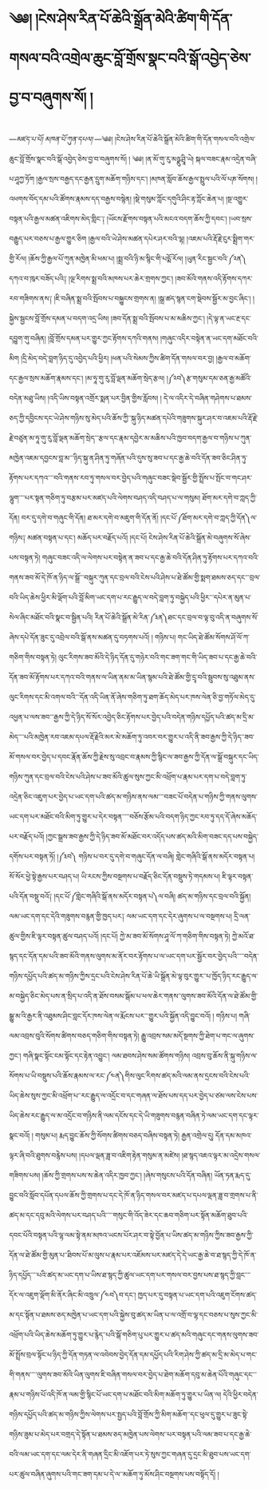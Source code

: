 <h1>༄༅། །ངེས་ཤེས་རིན་པོ་ཆེའི་སྒྲོན་མེའི་ཚིག་གི་དོན་གསལ་བའི་འགྲེལ་ཆུང་བློ་གྲོས་སྣང་བའི་སྒོ་འབྱེད་ཅེས་བྱ་བ་བཞུགས་སོ། །
</h1><i>—མཛད་པ་པོ། མཁན་པོ་ཀུན་དཔལ།
—</i>༄༅། །ངེས་ཤེས་རིན་པོ་ཆེའི་སྒྲོན་མེའི་ཚིག་གི་དོན་གསལ་བའི་འགྲེལ་ཆུང་བློ་གྲོས་སྣང་བའི་སྒོ་འབྱེད་ཅེས་བྱ་བ་བཞུགས་སོ། །
༄༅། །ན་མོ་གུ་རུ་མཉྫུ་ཤྲཱི་ཡེ། སྐལ་བཟང་རྣམ་འདྲེན་བཞི་པ་ཤཱཀྱ་ཏོག །རྒྱལ་སྲས་བརྒྱད་དང་རྒྱན་དྲུག་མཆོག་གཉིས་དང༌། །མཁན་སློབ་ཆོས་རྒྱལ་སྤྲུལ་པའི་ལོ་པཎ་སོགས། །འཕགས་བོད་དམ་པའི་ཚོགས་རྣམས་དད་བརྒྱས་བསྙེན། །སྡེ་གསུམ་ཀློང་དགུའི་ཤིང་རྟ་ཀློང་ཆེན་པ། །སྔ་འགྱུར་བསྟན་པའི་རྒྱལ་མཚན་འཇིགས་མེད་གླིང༌༑ །ཡོངས་རྫོགས་བསྟན་པའི་མངའ་བདག་ཆོས་ཀྱི་དབང༌། །ཡབ་སྲས་བརྒྱུད་པར་བཅས་པ་རྒྱལ་གྱུར་ཅིག །རྒྱལ་བའི་ཡེ་ཤེས་མཚན་དཔེར་ཤར་བའི་ལྷ། །འཇམ་པའི་རྡོ་རྗེ་ངུར་སྨྲིག་གར་གྱི་རོལ། །ཆོས་ཀྱི་རྒྱལ་པོ་ཀུན་མཁྱེན་མི་ཕམ་པ། །སྨྲ་བའི་ཉི་མ་སྙིང་གི་པདྨོ་རོལ། །ཡུན་རིང་སྦྱང་བའི་༼༢ན༽དཀའ་བ་ཁུར་བཟོད་པའི༑ །ལྔ་རིགས་སྨྲ་བའི་མཁས་པར་ཆེར་གྲགས་ཀྱང༌། །ཟབ་མོའི་གནས་འདི་རྟོགས་དཀར་རབ་གཟིགས་ནས༑ །ཇི་བཞིན་སྨྲ་བའི་སྤོབས་པ་བསྐྱུངས་གྲགས་ན། །སྒྲ་ཚད་སྙན་ངག་སྡེབས་སྦྱོར་མ་བྱང་ཞིང༌། །སྐྱེས་སྦྱངས་བློ་གྲོས་དམན་པ་བདག་འདྲ་ཡིས། །ཟབ་དོན་སྨྲ་བའི་སྤོབས་པ་མ་མཆིས་ཀྱང༌། །དེ་ལྟ་ན་ཡང་རྔ་དང་དབྱུག་གུ་བཞིན། །བློ་གྲོས་དམན་པར་གྱུར་ཀྱང་རྟོགས་དཀའི་གནས། །གཞུང་འདིར་བསྟེན་ན་ཡང་དག་མཐོང་བའི་མིག །དྲི་མེད་བདེ་བླག་ཉིད་དུ་འབྱེད་པའི་ཕྱིར། །ཕན་པའི་སེམས་ཀྱིས་ཚིག་དོན་གསལ་བར་བྱ། །རྒྱལ་བ་མཆོག་དང་རྒྱལ་སྲས་མཆོག་རྣམས་དང༌། །མ་ཧཱ་གུ་རུ་བློ་ལྡན་མཆོག་སྲེད་རྩལ། །༼༢བ༽རྩ་གསུམ་དམ་ཅན་རྒྱ་མཚོའི་བདེན་མཐུ་ཡིས། །འདི་ཡིས་བསྟན་འགྲོར་སྨན་པར་བྱིན་གྱིས་རློབས། །
དེ་ལ་འདིར་དེ་བཞིན་གཤེགས་པ་ཐམས་ཅད་ཀྱི་དབྱིངས་དང་ཡེ་ཤེས་གཉིས་སུ་མེད་པའི་ཆོས་ཀྱི་་སྐུ་ཉིད་མཚན་དཔེའི་གཟུགས་སྐུར་ཤར་བ་འཇམ་པའི་རྡོ་རྗེ་རྗེ་བཙུན་མ་ཧཱ་གུ་རུ་བློ་ལྡན་མཆོག་སྲེད་་་རྩལ་དང་རྣམ་དབྱེར་མ་མཆིས་པའི་ཁྱབ་བདག་རྒྱལ་བ་གཉིས་པ་ཀུན་མཁྱེན་འཇམ་དབྱངས་བླ་མ་་་ཉིད་སྐུ་ན་ཤིན་ཏུ་གཞོན་པའི་དུས་སུ་ཟབ་པ་དང་རྒྱ་ཆེ་བའི་དོན་ཟབ་ཅིང་ཤིན་ཏུ་རྟོགས་པར་དཀའ་་་་བའི་གནས་རབ་ཏུ་གསལ་བར་བྱེད་པའི་གཞུང་བཟང་སྡེབ་སྦྱོར་གྱི་སྤྲོས་པ་སྤོང་བ་གང་ཤར་ལྷུག་་་་པར་སྟན་གཅིག་ཏུ་བརྩམ་པར་མཛད་པའི་ལེགས་བཤད་འདི་བཤད་པ་ལ་གསུམ།
ཐོག་མར་དགེ་བ་ཀླད་ཀྱི་དོན། བར་དུ་དགེ་བ་གཞུང་གི་དོན། ཐ་མར་དགེ་བ་མཇུག་གི་དོན་ནོ། །དང་པོ་༼ཐོག་མར་དགེ་བ་ཀླད་ཀྱི་དོན༽ལ་གཉིས༑ མཚན་བསྟན་པ་དང༌། མཆོད་པར་བརྗོད་པའོ། །དང་པོ།
ངེས་ཤེས་རིན་པོ་ཆེའི་སྒྲོན་མེ་བཞུགས་སོ་ཞེས་པས་བསྟན་ཏེ། གཞུང་བཟང་འདི་ལ་ལེགས་པར་བསྟེན་ན་ཟབ་པ་དང་རྒྱ་ཆེ་བའི་དོན་ཤིན་ཏུ་རྟོགས་པར་དཀའ་བའི་གནས་ཟབ་མོ་དེ་ཁོ་ན་ཉིད་ལ་སྒྲོ་་་བསྐུར་ཀུན་དང་བྲལ་བའི་ངེས་པའི་ཤེས་པ་ཐེ་ཚོམ་གྱི་སྨག་ཐམས་ཅད་དང་་་བྲལ་བའི་ཡིད་ཆེས་ཕྱིར་མི་ལྡོག་པའི་བློ་མིག་ཡང་དག་པ་རང་རྒྱུད་ལ་བདེ་བླག་ཏུ་བསྐྱེད་པའི་ཕྱིར་་་དཔེར་ན་མུན་པ་སེལ་ཞིང་མཐོང་བའི་སྣང་བ་སྦྱིན་པའི། རིན་པོ་ཆེའི་སྒྲོན་མེ་རིན་༼༣ན༽ཐང་དང་བྲལ་བ་ལྟ་བུ་འདི་ན་བཞུགས་སོ་ཞེས་དཔེ་དོན་ཟུང་དུ་འབྲེལ་བའི་སྒོ་ནས་མཚན་དུ་བཏགས་པའོ། །
གཉིས་པ།
གང་ཡིད་ཐེ་ཚོམ་སོགས་ཤོ་ལོ་ཀ་གཅིག་གིས་བསྟན་ཏེ། ལུང་རིགས་ཟབ་མོའི་དེ་ཉིད་དོན་དུ་གཉེར་བའི་གང་ཟག་གང་གི་ཡིད་ཟབ་པ་དང་རྒྱ་ཆེ་བའི་དོན་ཟབ་མོ་རྟོགས་པར་དཀའ་བའི་གནས་ལ་ཡིན་ནམ་མ་ཡིན་སྙམ་པའི་ཐེ་ཚོམ་གྱི་དྲྭ་བའི་སྦུབས་སུ་འཐུམ་ནས་ལུང་རིགས་དང་མི་འགལ་བའི་་་དོན་འདི་ཡིན་ནོ་ཞེས་གཅིག་ཏུ་ཐག་ཆོད་མེད་པར་ཁས་ལེན་ཅི་བྱ་གཏོལ་མེད་དུ་འཕྱན་པ་ལས་ཟབ་་་རྒྱས་ཀྱི་དེ་ཉིད་སོ་སོར་འབྱེད་ཅིང་རྟོགས་པར་བྱེད་པའི་བདེན་གཉིས་དཔྱོད་པའི་ཚད་མ་དྲི་མ་མེད་་་་པའི་མཁྱེན་རབ་འཇམ་དཔལ་རྡོ་རྗེའི་མར་མེ་མཆོག་ཏུ་འབར་བར་གྱུར་པ་འདི་ནི་ཟབ་རྒྱས་ཀྱི་དེ་ཉིད་་ཟབ་མོ་གསལ་བར་བྱེད་པ་དབང་རྣོན་ཆོས་ཀྱི་རྗེས་སུ་འབྲང་བ་རྣམས་ཀྱི་སྙིང་ལ་ཟབ་རྒྱས་ཀྱི་དོན་ལ་སྒྲོ་བསྐུར་དང་ཡིད་གཉིས་ཀུན་དང་བྲལ་བའི་ངེས་པའི་ཤེས་པ་ཟབ་མོའི་ཚུལ་སུས་ཀྱང་མི་འཕྲོག་པ་རྣམ་པར་དག་པ་བདེ་བླག་ཏུ་འདྲེན་ཅིང་འཇུག་པར་བྱེད་པ་ཡང་དག་པའི་ཚད་མ་གཉིས་ནས་ལམ་་་་བཟང་པོ་བདེན་པ་གཉིས་ཀྱི་གནས་ལུགས་ཡང་དག་པར་མཐོང་བའི་མིག་ཏུ་གྱུར་པ་དེར་བསྟན་་་་་བཅོས་རྩོམ་པའི་བདག་ཉིད་ཀྱང་རབ་ཏུ་དད་དོ་ཞེས་མཆོད་པར་བརྗོད་པའོ། །ཀྱང་སྒྲས་ཟབ་རྒྱས་ཀྱི་དེ་ཉིད་ཟབ་མོ་མཐོང་བར་འདོད་པས་ཚད་མའི་མིག་བཟང་དད་པས་བསྐྱེད་དགོས་པར་བསྟན་ཏོ། །༼༣བ༽
གཉིས་པ་བར་དུ་དགེ་བ་གཞུང་དོན་ལ་བཞི། གླེང་གཞིའི་སྒོ་ནས་མདོར་བསྟན་པ། སོ་སོར་ཕྱེ་སྟེ་རྒྱས་པར་བཤད་པ། ཡི་རངས་ཀྱིས་བསྔགས་པ་བརྗོད་ཅིང་དོན་བསྡུས་ཏེ་གདམས་པ། ཇི་ལྟར་བསྟན་པའི་དོན་བསྡུ་བའོ༑ །དང་པོ་༼གླེང་གཞིའི་སྒོ་ནས་མདོར་བསྟན་པ༽ལ་བཞི། ཚད་མ་གཉིས་དང་བྲལ་བའི་སྐྱོན། ལམ་ཡང་དག་དང་དེའི་གཟུགས་བརྙན་གྱི་ཁྱད་པར༑ ལམ་ཡང་དག་དང་དེར་ཞུགས་པ་ལ་བསྔགས་པ། དྲི་ལན་ཚུལ་གྱིས་ཇི་ལྟར་བསྟན་ཚུལ་བཤད་པའོ། །དང་པོ།
ཀྱེ་མ་ཟབ་མོ་སོགས་ཤཱ་ལོ་ཀ་གཅིག་གིས་བསྟན་ཏེ། ཀྱེ་མའོ་ཐ་སྙད་དང་དོན་དམ་པའི་ཟབ་མོའི་གནས་ལུགས་མ་ནོར་བར་རྟོགས་པ་ལ་ཡང་དག་པར་སྦྱོར་བར་བྱེད་པའི་་་་་བདེན་གཉིས་དཔྱོད་པའི་ཚད་མ་གཉིས་ཀྱིས་དྲང་པའི་ངེས་ཤེས་རིན་པོ་ཆེ་ཡི་སྒྲོན་མེ་ལྟ་བུར་གྱུར་་པ་ཁྱོད་ཉིད་རང་རྒྱུད་ལ་མ་བསྐྱེད་ཅིང་མེད་པས་ན་སྲིད་པ་འདི་ན་ཐོས་བསམ་སྒོམ་པ་ཕལ་ཆེར་གནས་་ལུགས་ཟབ་མོའི་དོན་ལ་ཐེ་ཚོམ་གྱི་སྒྱུ་མ་འི་རྒྱར་ནི་འཐུམས་ཤིང་བླང་དོར་ཁས་ལེན་ལ་རྨོངས་པར་་་གྱུར་པའི་སྐྱོན་འདི་བྱུང་བའོ། །
གཉིས་པ།
གཞི་ལམ་འབྲས་བུའི་སོགས་ཚིགས་བཅད་གཅིག་གིས་བསྟན་ཏེ། རྒྱུ་འབྲས་སམ་མདོ་སྔགས་ཀྱི་ཐེག་པ་གང་ལ་ཞུགས་ཀྱང༌། གཞི་སྣང་སྟོང་ངམ་སྟོང་དང་རྟེན་འབྱུང༌། ལམ་ཐབས་ཤེས་སམ་ཚོགས་གཉིས། འབྲས་བུ་ཆོས་ནི་སྐུ་གཉིས་ལ་སོགས་པ་ཡི་བསྡུས་པའི་ཆོས་རྣམས་ལ་རང་༼༤ན༽གིས་ལུང་རིགས་ཚད་མའི་ལམ་ནས་དྲངས་བའི་ངེས་པའི་ཡིད་ཆེས་སུས་ཀྱང་མི་འཕྲོག་པ་་རང་རྒྱུད་ལ་འདྲོང་བ་དང་གཞན་ལ་ཐོས་པས་དད་པར་བྱེད་པ་ཙམ་ལས་ངེས་པས་ཡིད་ཆེས་རང་རྒྱུད་ལ་མ་འདྲོང་བ་གཉིས་ནི་ལམ་དངོས་དང་དེ་ཡི་གཟུགས་བརྙན་བཞིན་ཏེ་ལམ་ཡང་དག་དང་ལྟར་སྣང་བའོ། །
གསུམ་པ།
རྨད་བྱུང་ཆོས་ཀྱི་སོགས་ཚིགས་བཅད་བཞིས་བསྟན་ཏེ། རྒྱན་འགྲེལ་དུ། དོན་དམ་མཁའ་ལྟར་ཞི་བའི་ཐུགས་བརྙེས་པས། །དཔལ་ལྡན་ཟླ་བ་འཇིག་རྟེན་གསུམ་ན་མཛེས། །ཐ་སྙད་འཇའ་ལྟར་མ་འདྲེས་གསལ་གཟིགས་པས། །ཆོས་ཀྱི་གྲགས་པས་ས་ཆེན་འདིར་ཁྱབ་ཀྱང༌། །ཞེས་གསུངས་པའི་དོན་བཞིན། ཡོན་ཏན་རྨད་དུ་བྱུང་བའི་སློབ་དཔོན་དཔལ་ཆོས་ཀྱི་གྲགས་པ་དང་དེ་ཁོ་ན་ཉིད་གསལ་བར་མཛད་པ་དཔལ་ལྡན་ཟླ་བ་གྲགས་པ་ནི་ཚད་མ་དང་དབུ་མའི་ལེགས་པར་བཤད་པའི་་་་་གསུང་གི་འོད་ཟེར་དང་ཆབ་གཅིག་པར་སྟོན་མཆོག་ཐུབ་པའི་དབང་པོའི་བསྟན་པའི་ལྷ་ལམ་སྟེ་ནམ་མཁའ་ཡངས་པོར་ཤར་བ་སྟེ་བྱོན་པ་ཡིས་ཚད་མ་གཉིས་ཀྱིས་ཟབ་རྒྱས་ཀྱི་དོན་ལ་ཐེ་ཚོམ་གྱི་མུན་པ་་ཐིབས་པོ་མ་ལུས་པ་རྣམ་པར་འཇོམས་པར་མཛད་དེ་དེ་ཡང་རྒྱ་ཆེ་བ་ཐ་སྙད་ཀྱི་དེ་ཁོ་ན་ཉིད་དཔྱོད་་་་པའི་ཚད་མ་ཡང་དག་པ་ཡིས་ཐ་སྙད་ཀྱི་ཚུལ་ཡང་དག་པར་གསལ་བར་བྱས་པས་ཐ་སྙད་ཀྱི་བླང་་་་དོར་ལ་འཇུག་ལྡོག་མི་ནོར་ཞིང་མི་འཁྲུལ་༼༤བ༽བ་དང༌། ཁྱད་པར་དུ་བསྟན་པ་ཡང་དག་པའི་འཇུག་ངོགས་ཚད་མ་དང་སྟོན་པ་ཐམས་ཅད་མཁྱེན་པ་ཡང་དག་པའི་སྐྱེས་བུ་ཚད་མ་ཡིན་པ་ལ་འགྲོ་བ་ལྷ་དང་བཅས་པ་སུས་ཀྱང་མི་འཕྲོག་པའི་ཡིད་ཆེས་མཆོག་ཏུ་གྱུར་པ་རྙེད་་པའི་སྒོ་གཅིག་པུ་པར་གྱུར་པ་ཚད་མའི་གཞུང་དང་གནས་ལུགས་ཟབ་མོ་སྤྲོས་བྲལ་སྟོང་པ་ཉིད་ཀྱི་དོན་གཏན་ལ་འབེབས་བྱེད་དོན་དམ་དཔྱོད་པའི་རིག་ཤེས་ཀྱི་ཚད་མ་དྲི་མ་མེད་པ་གང་གི་གནས་་་་་ལུགས་ཟབ་མོའི་ཡིན་ལུགས་ཇི་བཞིན་གསལ་བར་བྱེད་པ་ཐེག་མཆོག་དབུ་མ་ཆེན་པོའི་གཞུང་དང་་་རྣམ་པ་གཉིས་པོ་འདི་ཁོ་ན་ལམ་གྱི་སྙིང་པོ་ཡང་དག་པ་མཐོང་བའི་མིག་མཆོག་ཏུ་གྱུར་པ་ཡིན་ལ། དེའི་ཕྱིར་བདེན་གཉིས་དཔྱོད་པའི་ཚད་མ་གཉིས་ཀྱིས་ལེགས་པར་སྤྱད་པའི་བློ་གྲོས་ཀྱི་མིག་མཆོག་་དང་ཕུལ་དུ་གྱུར་པ་ཟུང་སྟེ་གཉིས་ཟུམ་པ་མེད་པར་བགྲད་དེ་སྟོན་པ་ཐམས་ཅད་མཁྱེན་པས་ལེགས་་པར་བསྟན་པའི་ལམ་ཟབ་པ་དང་རྒྱ་ཆེ་བའི་ལམ་ཡང་དག་དང་ལམ་དེར་ནི་གཞན་དྲིང་མི་འཇོག་པར་ཏེ་སུས་ཀྱང་གཞན་དུ་དྲང་མི་ཐུབ་པས་ཡང་དག་པར་ཚུལ་བཞིན་ཞུགས་པའི་གང་ཟག་དམ་པ་དེ་ལ་་མཆོག་ཏུ་མོས་ཤིང་བསྔགས་པས་བསྟོད་དོ། །

